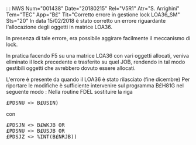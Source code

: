 :  : NWS Num="001438" Date="20180215" Rel="V5R1" Atr="S. Arrighini" Tem="TEC" App="B£" Tit="Corretto errore in gestione lock LOA36_SM" Sts="20"
In data 15/02/2018 è stato corretto un errore riguardante l'allocazione degli oggetti in matrice LOA36.

In presenza di tale errore, era possibile aggirare facilmente il meccanismo di lock.

In pratica facendo F5 su una matrice LOA36 con vari oggetti allocati, veniva eliminato il lock precedente e trasferito su quel JOB, rendendo in tal modo gestibili oggetti che avrebbero dovuto essere allocati.

L'errore è presente da quando il LOA36 è stato rilasciato (fine dicembre) 
Per riportare le modifiche è sufficiente intervenire sul programma B£H81G nel seguente modo : 
Nella routine FDEL sostituire la riga
<pre>
£PDSNU <> B£USIN)
</pre>

con

<pre>
£PDSJN <> B£WKJB OR
£PDSNU <> B£USJB OR
£PDSJZ <> %INT(B£NRJB))
</pre>

